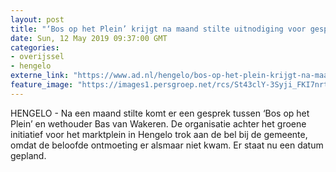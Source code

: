 ```yaml
---
layout: post
title: "‘Bos op het Plein’ krijgt na maand stilte uitnodiging voor gesprek met Hengelose wethouder"
date: Sun, 12 May 2019 09:37:00 GMT
categories: 
- overijssel 
- hengelo 
externe_link: "https://www.ad.nl/hengelo/bos-op-het-plein-krijgt-na-maand-stilte-uitnodiging-voor-gesprek-met-hengelose-wethouder~a94c7301/"
feature_image: "https://images1.persgroep.net/rcs/St43clY-3Syji_FKI7nrtBz0BZM/diocontent/145191134/_fitwidth/400/?appId=21791a8992982cd8da851550a453bd7f&quality=0.7"
---
```


HENGELO - Na een maand stilte komt er een gesprek tussen ‘Bos op het Plein’ en wethouder Bas van Wakeren. De organisatie achter het groene initiatief voor het marktplein in Hengelo trok aan de bel bij de gemeente, omdat de beloofde ontmoeting er alsmaar niet kwam. Er staat nu een datum gepland.
